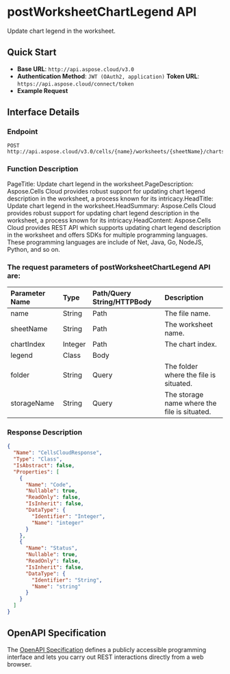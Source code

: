 # **postWorksheetChartLegend API**

Update chart legend in the worksheet. 

## **Quick Start**

- **Base URL**: `http://api.aspose.cloud/v3.0`
- **Authentication Method**: `JWT (OAuth2, application)`  **Token URL**: `https://api.aspose.cloud/connect/token`
- **Example Request** 
<script src="https://gist.github.com/aspose-cells-cloud-gists/8a5b324fdf3e574dbd747c1a1e24b05d.js?file=Example30_PostWorksheetChartLegend.cs"></script>

## **Interface Details**

### **Endpoint** 

```
POST http://api.aspose.cloud/v3.0/cells/{name}/worksheets/{sheetName}/charts/{chartIndex}/legend
```

### **Function Description**
PageTitle: Update chart legend in the worksheet.PageDescription: Aspose.Cells Cloud provides robust support for updating chart legend description in the worksheet, a process known for its intricacy.HeadTitle: Update chart legend in the worksheet.HeadSummary: Aspose.Cells Cloud provides robust support for updating chart legend description in the worksheet, a process known for its intricacy.HeadContent: Aspose.Cells Cloud provides REST API which supports updating chart legend description in the worksheet and offers SDKs for multiple programming languages. These programming languages are include of Net, Java, Go, NodeJS, Python, and so on.

### The request parameters of **postWorksheetChartLegend** API are: 

| Parameter Name | Type | Path/Query String/HTTPBody | Description | 
| :- | :- | :- |:- | 
|name|String|Path|The file name.|
|sheetName|String|Path|The worksheet name.|
|chartIndex|Integer|Path|The chart index.|
|legend|Class|Body||
|folder|String|Query|The folder where the file is situated.|
|storageName|String|Query|The storage name where the file is situated.|


### **Response Description**
```json
{
  "Name": "CellsCloudResponse",
  "Type": "Class",
  "IsAbstract": false,
  "Properties": [
    {
      "Name": "Code",
      "Nullable": true,
      "ReadOnly": false,
      "IsInherit": false,
      "DataType": {
        "Identifier": "Integer",
        "Name": "integer"
      }
    },
    {
      "Name": "Status",
      "Nullable": true,
      "ReadOnly": false,
      "IsInherit": false,
      "DataType": {
        "Identifier": "String",
        "Name": "string"
      }
    }
  ]
}
```

## OpenAPI Specification

The [OpenAPI Specification](https://reference.aspose.cloud/cells/#/ChartsController/PostWorksheetChartLegend) defines a publicly accessible programming interface and lets you carry out REST interactions directly from a web browser.

